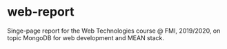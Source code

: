 # web-report

Singe-page report for the Web Technologies course @ FMI, 2019/2020, on topic MongoDB for web development and MEAN stack.
